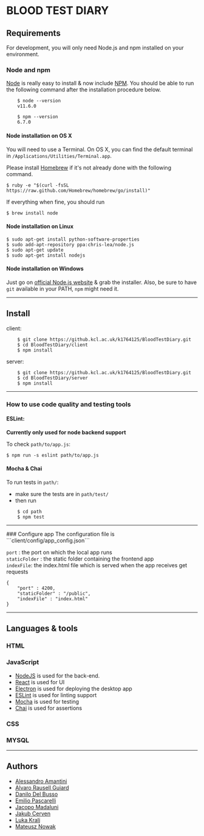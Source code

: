 # BLOOD TEST DIARY

## Requirements

For development, you will only need Node.js and npm installed on your environment.

### Node and npm

[Node](http://nodejs.org/) is really easy to install & now include [NPM](https://npmjs.org/).
You should be able to run the following command after the installation procedure
below.
```
    $ node --version
    v11.6.0

    $ npm --version
    6.7.0
```

#### Node installation on OS X

You will need to use a Terminal. On OS X, you can find the default terminal in
`/Applications/Utilities/Terminal.app`.

Please install [Homebrew](http://brew.sh/) if it's not already done with the following command.

    $ ruby -e "$(curl -fsSL https://raw.github.com/Homebrew/homebrew/go/install)"

If everything when fine, you should run

    $ brew install node

#### Node installation on Linux

    $ sudo apt-get install python-software-properties
    $ sudo add-apt-repository ppa:chris-lea/node.js
    $ sudo apt-get update
    $ sudo apt-get install nodejs

#### Node installation on Windows

Just go on [official Node.js website](http://nodejs.org/) & grab the installer.
Also, be sure to have `git` available in your PATH, `npm` might need it.

<hr>

## Install
client:
```
    $ git clone https://github.kcl.ac.uk/k1764125/BloodTestDiary.git
    $ cd BloodTestDiary/client
    $ npm install
```

server:
```
    $ git clone https://github.kcl.ac.uk/k1764125/BloodTestDiary.git
    $ cd BloodTestDiary/server
    $ npm install
```
<hr>

### How to use code quality and testing tools

#### ESLint:
**Currently only used for node backend support**

To check ```path/to/app.js```:

    $ npm run -s eslint path/to/app.js


#### Mocha & Chai

To run tests in ```path/```:<br>
- make sure the tests are in ```path/test/```
- then run
```
    $ cd path
    $ npm test
```

<hr>
### Configure app
The configuration file is ```client/config/app_config.json```

```port``` : the port on which the local app runs<br>
```staticFolder``` : the static folder containing the frontend app<br>
```indexFile```: the index.html file which is served when the app receives get requests<br>

```
{
    "port" : 4200,
    "staticFolder" : "/public",
    "indexFile" : "index.html"
}
```
<hr>

## Languages & tools

### HTML

### JavaScript
- [NodeJS](https://nodejs.org) is used for the back-end.
- [React](http://facebook.github.io/react) is used for UI
- [Electron](https://electronjs.org/) is used for deploying the desktop app
- [ESLint](https://eslint.org/) is used for linting support
- [Mocha](https://mochajs.org/) is used for testing
- [Chai](https://www.chaijs.com/) is used for assertions

### CSS

### MYSQL

<hr>

## Authors

* [Alessandro Amantini]()      
* [Alvaro Rausell Guiard]()  
* [Danilo Del Busso]()  
* [Emilio Pascarelli]()  
* [Jacopo Madaluni]()  
* [Jakub Cerven]()  
* [Luka Kralj]()  
* [Mateusz Nowak]()  

